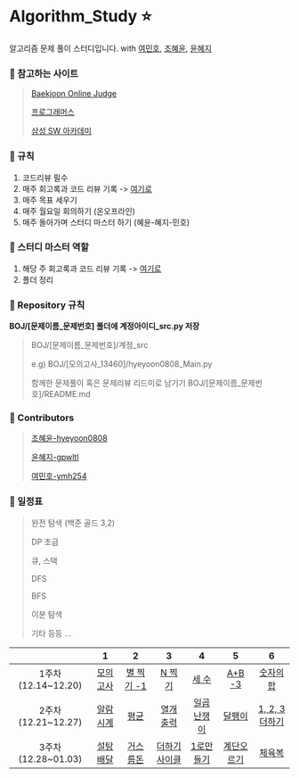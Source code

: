 # Algorithm_Study :star:
알고리즘 문제 풀이 스터디입니다.
with [여민호](https://github.com/ymh254), [조혜윤](http://github.com/hyeyoon0808), [윤혜지](https://github.com/gpwltl)

### :seedling: 참고하는 사이트

> [Baekjoon Online Judge](https://www.acmicpc.net/)
>
> [프로그래머스](https://programmers.co.kr/)
>
> [삼성 SW 아카데미](https://swexpertacademy.com/)


### :seedling: 규칙

1. 코드리뷰 필수
2. 매주 회고록과 코드 리뷰 기록 -> [여기로](https://github.com/hyeyoon0808/Algorithm_Study/tree/main/Code_review)
3. 매주 목표  세우기
4. 매주 월요일 회의하기 (온오프라인)
5. 매주 돌아가며 스터디 마스터 하기 (혜윤-혜지-민호)

### :seedling: 스터디 마스터 역할

1. 해당 주 회고록과 코드 리뷰 기록 -> [여기로](https://github.com/hyeyoon0808/Algorithm_Study/tree/main/Code_review)
2. 폴더 정리

### :seedling: Repository 규칙

**BOJ/[문제이름_문제번호] 폴더에 계정아이디_src.py 저장**
>  BOJ/[문제이름_문제번호]/계정_src
>
> e.g) BOJ/[모의고사_13460]/hyeyoon0808_Main.py
>
> 함께한 문제풀이 혹은 문제리뷰 리드미로 남기기
> BOJ/[문제이름_문제번호]/README.md


### :seedling: Contributors

> [조혜윤-hyeyoon0808](http://github.com/hyeyoon0808)
>
> [윤혜지-gpwltl](https://github.com/gpwltl)
>
> [여민호-ymh254](https://github.com/ymh254)



### :seedling: 일정표

> 완전 탐색 (백준 골드 3,2)
>
> DP 초급
>
> 큐, 스택
>
> DFS
>
> BFS
>
> 이분 탐색
>
> 기타 등등 ...





|                     |                              1                               |                              2                               |                              3                               |                              4                               |                              5                               |                              6                               |
| :-----------------: | :----------------------------------------------------------: | :----------------------------------------------------------: | :----------------------------------------------------------: | :----------------------------------------------------------: | :----------------------------------------------------------: | :----------------------------------------------------------: |
| 1주차(12.14~12.20)  |     [모의고사](https://programmers.co.kr/learn/courses/30/lessons/42840)     |     [별 찍기 -1](https://www.acmicpc.net/problem/2438)     |          [N 찍기](https://www.acmicpc.net/problem/2741)          |      [세 수](https://www.acmicpc.net/problem/10817)      |    [A+B -3](https://www.acmicpc.net/problem/10950)    |    [숫자의 합](https://www.acmicpc.net/problem/11720)    |
| 2주차(12.21~12.27)  |     [알람 시계](https://www.acmicpc.net/problem/2884)     |     [평균](https://www.acmicpc.net/problem/1546)     |          [열개 출력](https://www.acmicpc.net/problem/11721)          |      [일곱 난쟁이](https://www.acmicpc.net/problem/2309)      |    [달팽이](https://www.acmicpc.net/problem/2869)    |    [1, 2, 3 더하기](https://www.acmicpc.net/problem/9095)    |
| 3주차(12.28~01.03)  |     [설탕 배달](https://www.acmicpc.net/problem/2839)     |     [거스름돈](https://www.acmicpc.net/problem/5585)     |          [더하기사이클](https://www.acmicpc.net/problem/1110)          |      [1로만들기](https://www.acmicpc.net/problem/1463)      |    [계단오르기](https://www.acmicpc.net/problem/2579)    |    [체육복](https://programmers.co.kr/learn/courses/30/lessons/42862)    |

